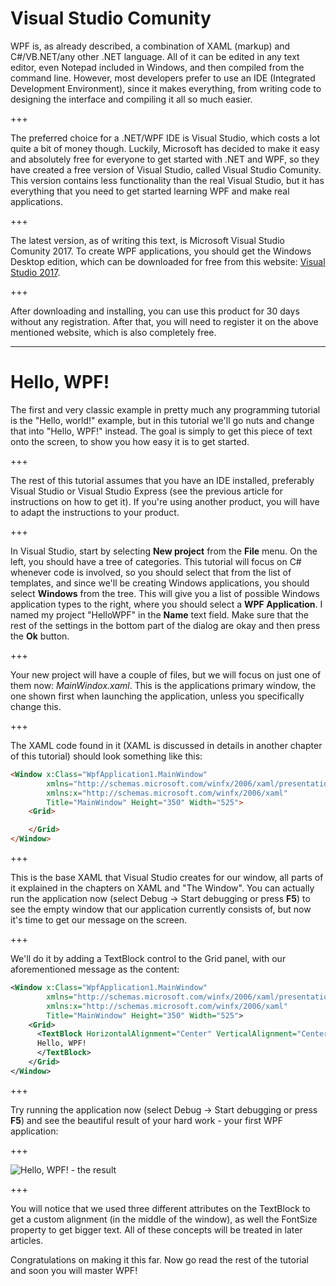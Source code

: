 # Visual Studio Comunity

WPF is, as already described, a combination of XAML (markup) and C#/VB.NET/any other .NET language. All of it can be edited in any text editor, even Notepad included in Windows, and then compiled from the command line. However, most developers prefer to use an IDE (Integrated Development Environment), since it makes everything, from writing code to designing the interface and compiling it all so much easier.

+++

The preferred choice for a .NET/WPF IDE is Visual Studio, which costs a lot quite a bit of money though. Luckily, Microsoft has decided to make it easy and absolutely free for everyone to get started with .NET and WPF, so they have created a free version of Visual Studio, called Visual Studio Comunity. This version contains less functionality than the real Visual Studio, but it has everything that you need to get started learning WPF and make real applications.

+++

The latest version, as of writing this text, is Microsoft Visual Studio Comunity 2017. To create WPF applications, you should get the Windows Desktop edition, which can be downloaded for free from this website: [Visual Studio 2017](Comunity).

+++

After downloading and installing, you can use this product for 30 days without any registration. After that, you will need to register it on the above mentioned website, which is also completely free.

---

# Hello, WPF!

The first and very classic example in pretty much any programming tutorial is the "Hello, world!" example, but in this tutorial we'll go nuts and change that into "Hello, WPF!" instead. The goal is simply to get this piece of text onto the screen, to show you how easy it is to get started.

+++

The rest of this tutorial assumes that you have an IDE installed, preferably Visual Studio or Visual Studio Express (see the previous article for instructions on how to get it). If you're using another product, you will have to adapt the instructions to your product.

+++

In Visual Studio, start by selecting **New project** from the **File** menu. On the left, you should have a tree of categories. This tutorial will focus on C# whenever code is involved, so you should select that from the list of templates, and since we'll be creating Windows applications, you should select **Windows** from the tree. This will give you a list of possible Windows application types to the right, where you should select a **WPF Application**. I named my project "HelloWPF" in the **Name** text field. Make sure that the rest of the settings in the bottom part of the dialog are okay and then press the **Ok** button.

+++

Your new project will have a couple of files, but we will focus on just one of them now: _MainWindox.xaml_. This is the applications primary window, the one shown first when launching the application, unless you specifically change this. 

+++

The XAML code found in it (XAML is discussed in details in another chapter of this tutorial) should look something like this:

```HTML
<Window x:Class="WpfApplication1.MainWindow"
        xmlns="http://schemas.microsoft.com/winfx/2006/xaml/presentation"
        xmlns:x="http://schemas.microsoft.com/winfx/2006/xaml"
        Title="MainWindow" Height="350" Width="525">
    <Grid>

    </Grid>
</Window>
```

+++

This is the base XAML that Visual Studio creates for our window, all parts of it explained in the chapters on XAML and "The Window". You can actually run the application now (select Debug -> Start debugging or press **F5**) to see the empty window that our application currently consists of, but now it's time to get our message on the screen.

+++

We'll do it by adding a TextBlock control to the Grid panel, with our aforementioned message as the content:

```XML
<Window x:Class="WpfApplication1.MainWindow"
        xmlns="http://schemas.microsoft.com/winfx/2006/xaml/presentation"
        xmlns:x="http://schemas.microsoft.com/winfx/2006/xaml"
        Title="MainWindow" Height="350" Width="525">
    <Grid>
      <TextBlock HorizontalAlignment="Center" VerticalAlignment="Center" FontSize="72">
      Hello, WPF!
      </TextBlock>
    </Grid>
</Window>
```

+++

Try running the application now (select Debug -> Start debugging or press **F5**) and see the beautiful result of your hard work - your first WPF application:

+++

![Hello, WPF! - the result](http://www.wpf-tutorial.com/chapters/wpf-application/images/hello_wpf.png "Hello, WPF! - the result")

+++

You will notice that we used three different attributes on the TextBlock to get a custom alignment (in the middle of the window), as well the FontSize property to get bigger text. All of these concepts will be treated in later articles.

Congratulations on making it this far. Now go read the rest of the tutorial and soon you will master WPF!
